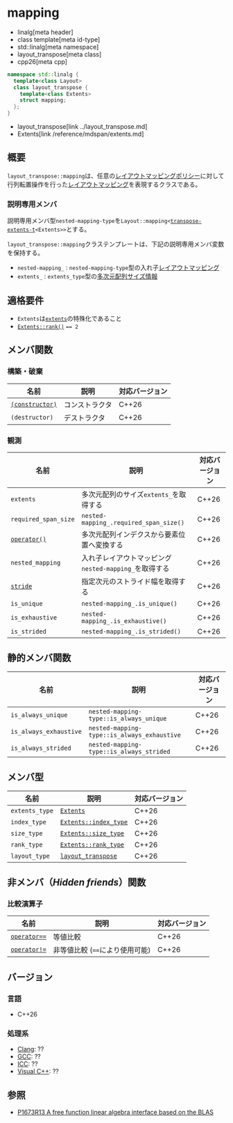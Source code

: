 # mapping
* linalg[meta header]
* class template[meta id-type]
* std::linalg[meta namespace]
* layout_transpose[meta class]
* cpp26[meta cpp]

```cpp
namespace std::linalg {
  template<class Layout>
  class layout_transpose {
    template<class Extents>
    struct mapping;
  };
}
```
* layout_transpose[link ../layout_transpose.md]
* Extents[link /reference/mdspan/extents.md]

## 概要
`layout_transpose::mapping`は、任意の[レイアウトマッピングポリシー](/reference/mdspan/LayoutMappingPolicy.md)に対して行列転置操作を行った[レイアウトマッピング](/reference/mdspan/LayoutMapping.md)を表現するクラスである。

### 説明専用メンバ
説明専用メンバ型`nested-mapping-type`を`Layout::mapping<`[`transpose-extents-t`](transpose-extents.md)`<Extents>>`とする。

`layout_transpose::mapping`クラステンプレートは、下記の説明専用メンバ変数を保持する。

- `nested-mapping_` : `nested-mapping-type`型の入れ子[レイアウトマッピング](/reference/mdspan/LayoutMapping.md)
- `extents_` : `extents_type`型の[多次元配列サイズ情報](/reference/mdspan/extents.md)


## 適格要件
- `Extents`は[`extents`](/reference/mdspan/extents.md)の特殊化であること
- [`Extents::rank()`](/reference/mdspan/extents/rank.md) `== 2`


## メンバ関数
### 構築・破棄

| 名前 | 説明 | 対応バージョン |
|------|------|----------------|
| [`(constructor)`](mapping/op_constructor.md) | コンストラクタ | C++26 |
| `(destructor)` | デストラクタ | C++26 |

### 観測

| 名前 | 説明 | 対応バージョン |
|------|------|----------------|
| `extents` | 多次元配列のサイズ`extents_`を取得する | C++26 |
| `required_span_size` | `nested-mapping_.required_span_size()` | C++26 |
| [`operator()`](mapping/op_call.md) | 多次元配列インデクスから要素位置へ変換する | C++26 |
| `nested_mapping` | 入れ子レイアウトマッピング`nested-mapping_`を取得する　| C++26 |
| [`stride`](mapping/stride.md) | 指定次元のストライド幅を取得する | C++26 |
| `is_unique`     | `nested-mapping_.is_unique()` | C++26 |
| `is_exhaustive` | `nested-mapping_.is_exhaustive()` | C++26 |
| `is_strided`    | `nested-mapping_.is_strided()` | C++26 |


## 静的メンバ関数

| 名前 | 説明 | 対応バージョン |
|------|------|----------------|
| `is_always_unique`     | `nested-mapping-type::is_always_unique` | C++26 |
| `is_always_exhaustive` | `nested-mapping-type::is_always_exhaustive` | C++26 |
| `is_always_strided`    | `nested-mapping-type::is_always_strided` | C++26 |


## メンバ型

| 名前 | 説明 | 対応バージョン |
|------|------|----------------|
| `extents_type` | [`Extents`](/reference/mdspan/extents.md) | C++26 |
| `index_type` | [`Extents::index_type`](/reference/mdspan/extents.md) | C++26 |
| `size_type` | [`Extents::size_type`](/reference/mdspan/extents.md) | C++26 |
| `rank_type` | [`Extents::rank_type`](/reference/mdspan/extents.md) | C++26 |
| `layout_type` | [`layout_transpose`](../layout_transpose.md) | C++26 |


## 非メンバ（*Hidden friends*）関数
### 比較演算子

| 名前 | 説明 | 対応バージョン |
|------|------|----------------|
| [`operator==`](mapping/op_equal.md) | 等値比較 | C++26 |
| [`operator!=`](mapping/op_equal.md) | 非等値比較 (`==`により使用可能) | C++26 |


## バージョン
### 言語
- C++26

### 処理系
- [Clang](/implementation.md#clang): ??
- [GCC](/implementation.md#gcc): ??
- [ICC](/implementation.md#icc): ??
- [Visual C++](/implementation.md#visual_cpp): ??


## 参照
- [P1673R13 A free function linear algebra interface based on the BLAS](https://www.open-std.org/jtc1/sc22/wg21/docs/papers/2023/p1673r13.html)
